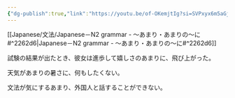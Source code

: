 ```yaml
---
{"dg-publish":true,"link":"https://youtu.be/of-OKemjtIg?si=SVPxyx6m5aGjqYg3","tags":["Japanese-grammar","N2"],"permalink":"/002 Notes/2.～あまり・あまりの～に/","dgPassFrontmatter":true}
---
```


[[Japanese/文法/Japanese－N2 grammar - ～あまり・あまりの～に#^2262d6\|Japanese－N2 grammar - ～あまり・あまりの～に#^2262d6]]

試験の結果が出たとき、彼女は進歩して嬉しさのあまりに、飛び上がった。

天気があまりの暑さに、何もしたくない。

文法が気にするあまり、外国人と話することができない。